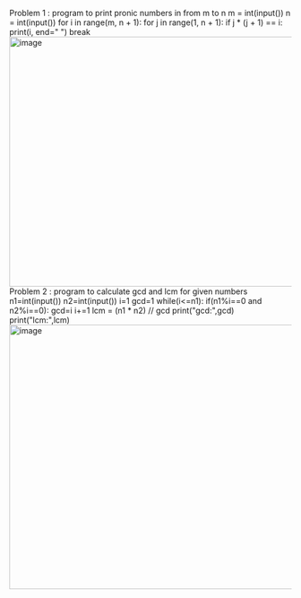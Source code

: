Problem 1 : program to print pronic numbers in from m to n
m = int(input())
n = int(input())
for i in range(m, n + 1):
    for j in range(1, n + 1):
        if j * (j + 1) == i:
            print(i, end=" ")
            break
<img width="1274" height="446" alt="image" src="https://github.com/user-attachments/assets/0efe4d95-09c8-4b87-852b-dbb9d090329a" />
Problem 2 : program to calculate gcd and lcm for given numbers
n1=int(input())
n2=int(input())
i=1 
gcd=1 
while(i<=n1):
    if(n1%i==0 and n2%i==0):
        gcd=i
    i+=1 
lcm = (n1 * n2) // gcd
print("gcd:",gcd)
print("lcm:",lcm)
<img width="1234" height="472" alt="image" src="https://github.com/user-attachments/assets/97eb8528-f856-4326-866c-4825d5db47c5" />


